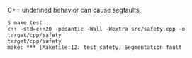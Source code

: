 C++ undefined behavior can cause segfaults.

    $ make test
    c++ -std=c++20 -pedantic -Wall -Wextra src/safety.cpp -o target/cpp/safety
    target/cpp/safety
    make: *** [Makefile:12: test_safety] Segmentation fault
